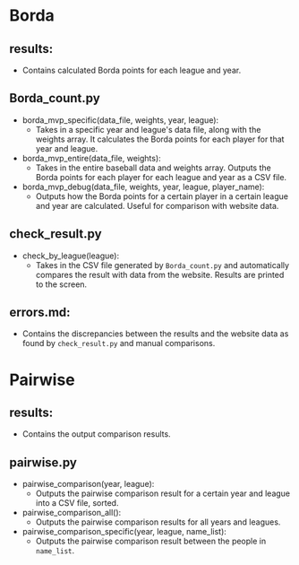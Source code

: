 # Borda

## results: 
  - Contains calculated Borda points for each league and year.

## Borda_count.py
  - borda_mvp_specific(data_file, weights, year, league): 
    - Takes in a specific year and league's data file, along with the weights array. It calculates the Borda points for each player for that year and league.
  - borda_mvp_entire(data_file, weights): 
    - Takes in the entire baseball data and weights array. Outputs the Borda points for each player for each league and year as a CSV file.
  - borda_mvp_debug(data_file, weights, year, league, player_name): 
    - Outputs how the Borda points for a certain player in a certain league and year are calculated. Useful for comparison with website data.

## check_result.py
  - check_by_league(league): 
    - Takes in the CSV file generated by `Borda_count.py` and automatically compares the result with data from the website. Results are printed to the screen.

## errors.md: 
  - Contains the discrepancies between the results and the website data as found by `check_result.py` and manual comparisons.

# Pairwise

## results: 
  - Contains the output comparison results.

## pairwise.py
  - pairwise_comparison(year, league): 
    - Outputs the pairwise comparison result for a certain year and league into a CSV file, sorted.
  - pairwise_comparison_all(): 
    - Outputs the pairwise comparison results for all years and leagues.
  - pairwise_comparison_specific(year, league, name_list): 
    - Outputs the pairwise comparison result between the people in `name_list`.